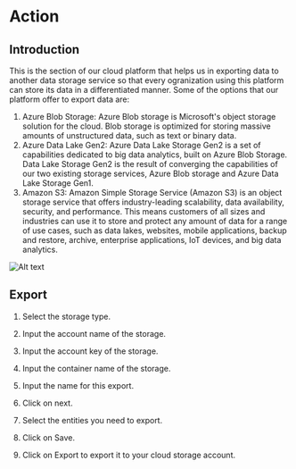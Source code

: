 # Action

## Introduction

This is the section of our cloud platform that helps us in exporting data to another data storage service so that every ogranization using this platform can store its data in a differentiated manner. Some of the options that our platform offer to export data are:
1. Azure Blob Storage: Azure Blob storage is Microsoft's object storage solution for the cloud. Blob storage is optimized for storing massive amounts of unstructured data, such as text or binary data.
2. Azure Data Lake Gen2: Azure Data Lake Storage Gen2 is a set of capabilities dedicated to big data analytics, built on Azure Blob Storage. Data Lake Storage Gen2 is the result of converging the capabilities of our two existing storage services, Azure Blob storage and Azure Data Lake Storage Gen1.
3. Amazon S3: Amazon Simple Storage Service (Amazon S3) is an object storage service that offers industry-leading scalability, data availability, security, and performance. This means customers of all sizes and industries can use it to store and protect any amount of data for a range of use cases, such as data lakes, websites, mobile applications, backup and restore, archive, enterprise applications, IoT devices, and big data analytics.

![Alt text](https://github.com/skypointcloud/platform/blob/master/docs/doc_snippets/action.PNG?raw=true)

## Export

1. Select the storage type.

2. Input the account name of the storage.

3. Input the account key of the storage.

4. Input the container name of the storage.

5. Input the name for this export.

6. Click on next.

7. Select the entities you need to export.

8. Click on Save.

9. Click on Export to export it to your cloud storage account.